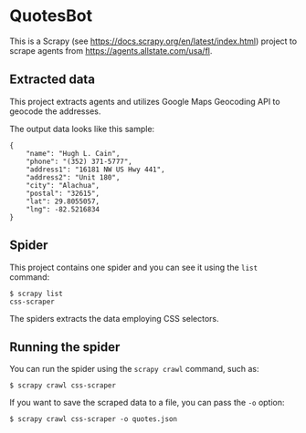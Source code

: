 # QuotesBot
This is a Scrapy (see https://docs.scrapy.org/en/latest/index.html) project to scrape agents from https://agents.allstate.com/usa/fl.

## Extracted data

This project extracts agents and utilizes Google Maps Geocoding API to geocode the addresses.

The output data looks like this sample:

    {
        "name": "Hugh L. Cain", 
        "phone": "(352) 371-5777", 
        "address1": "16181 NW US Hwy 441", 
        "address2": "Unit 180", 
        "city": "Alachua", 
        "postal": "32615", 
        "lat": 29.8055057,
        "lng": -82.5216834
    }

## Spider

This project contains one spider and you can see it using the `list` command:

    $ scrapy list
    css-scraper

The spiders extracts the data employing CSS selectors.

## Running the spider

You can run the spider using the `scrapy crawl` command, such as:

    $ scrapy crawl css-scraper

If you want to save the scraped data to a file, you can pass the `-o` option:
    
    $ scrapy crawl css-scraper -o quotes.json
